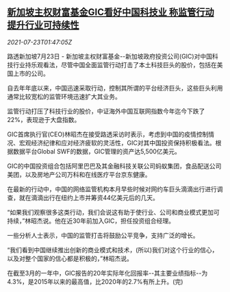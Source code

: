 <!--1627005662000-->
[新加坡主权财富基金GIC看好中国科技业 称监管行动提升行业可持续性](https://cn.reuters.com/article/sg-gic-china-techs-0723-idCNKBS2ET02O)
------

<div><i>2021-07-23T01:47:05Z</i></div><p>路透新加坡7月23日 - 新加坡主权财富基金--新加坡政府投资公司(GIC)对中国科技行业持乐观看法，尽管中国全面监管行动打击了本土科技巨头的股价，包括在美国上市的公司。</p><p>自去年年底以来，中国迅速采取行动，控制其所谓的平台经济巨头，这些巨头利用通常比较宽松的监管环境迅速扩大其业务。</p><p>监管行动打压了科技行业的股价，中证海外中国互联网指数今年迄今下跌了22%，表现逊于大盘指数。</p><p>GIC首席执行官(CEO)林昭杰在接受路透采访时表示，考虑到中国的疫情控制情况、宏观经济纪律和应对经济疲软的灵活性，GIC对其中国投资保持积极看法。根据数据平台Global SWF的数据，GIC管理的资产达5,500亿美元。</p><p>GIC的中国投资组合包括阿里巴巴及其金融科技关联公司蚂蚁集团，食品配送公司美团，以及房地产公司万科和在线医疗平台京东健康。</p><p>在最新的行动中，中国的网络监管机构本月早些时候对网约车巨头滴滴出行进行调查，就在滴滴出行在纽约上市并筹资44亿美元后的几天。</p><p>“如果我们观察很多这类行动，我们会说这有助于使行业、公司和商业模式更加可持续，”林昭杰说。他在近30年前加入GIC，担任投资组合经理。</p><p>一些分析人士表示，中国的监管打击将鼓励公平竞争，支持广泛的增长。</p><p>“我们看到中国继续推出创新的商业模式和技术，(所以)我们对这个行业的信心，以及对整个国家的信心都是积极的，”林昭杰说。</p><p>在截至3月的一年中，GIC报告的20年实际年化回报率--其主要业绩指标--为4.3%，是2015年以来的最高值，比2020年的2.7%有所上升。(完)</p>
